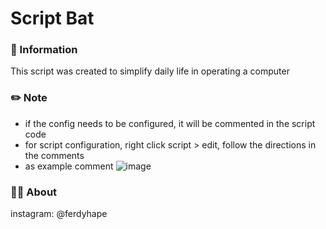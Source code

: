# Script Bat
### 📓 Information
This script was created to simplify daily life in operating a computer

### ✏️ Note
* if the config needs to be configured, it will be commented in the script code
* for script configuration, right click script > edit, follow the directions in the comments
* as example comment ![image](https://user-images.githubusercontent.com/75787853/174436126-70de0637-0af1-4978-89a8-6e636bf6e9c9.png)


### 👨‍💼 About 
instagram: @ferdyhape

